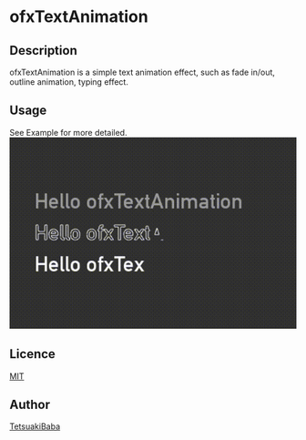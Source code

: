 ofxTextAnimation
====

## Description
ofxTextAnimation is a simple text animation effect, such as fade in/out, outline animation, typing effect.

## Usage
See Example for more detailed.
![Example screenshot](/thumbnail.gif)

## Licence
[MIT](https://opensource.org/licenses/MIT)

## Author
[TetsuakiBaba](https://github.com/TetsuakiBaba)
